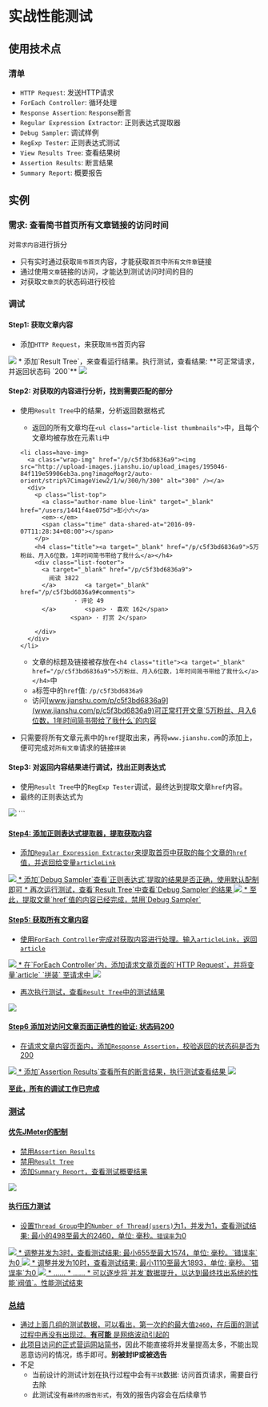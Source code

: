 # 实战性能测试

## 使用技术点

### 清单
* `HTTP Request`: 发送HTTP请求
* `ForEach Controller`: 循环处理
* `Response Assertion`: `Response`断言
* `Regular Expression Extractor`: 正则表达式提取器
* `Debug Sampler`: 调试样例
* `RegExp Tester`: 正则表达式测试
* `View Results Tree`: 查看结果树
* `Assertion Results`: 断言结果
* `Summary Report`: 概要报告


## 实例

### 需求: 查看简书首页所有文章链接的访问时间

对`需求内容`进行拆分

* 只有实时通过获取`简书首页`内容，才能获取`首页`中`所有文件章`链接
* 通过使用`文章`链接的访问，才能达到测试访问时间的目的
* 对获取`文章页`的状态码进行校验

### 调试

#### Step1: 获取文章内容

* 添加`HTTP Request`，来获取`简书`首页内容
<img src='../img/Sample-1.png' >
* 添加`Result Tree`，来查看运行结果。执行测试，查看结果: **可正常请求，并返回状态码 `200`**
<img src='../img/Sample-2.png' >

#### Step2: 对获取的内容进行分析，找到需要匹配的部分

* 使用`Result Tree`中的结果，分析返回数据格式
  * 返回的所有文章均在`<ul class="article-list thumbnails">`中，且每个文章均被存放在元素`li`中

  ```
  <li class=have-img>
    <a class="wrap-img" href="/p/c5f3bd6836a9"><img src="http://upload-images.jianshu.io/upload_images/195046-84f119e59906eb3a.png?imageMogr2/auto-orient/strip%7CimageView2/1/w/300/h/300" alt="300" /></a>
    <div>
      <p class="list-top">
        <a class="author-name blue-link" target="_blank" href="/users/1441f4ae075d">彭小六</a>
        <em>·</em>
        <span class="time" data-shared-at="2016-09-07T11:28:34+08:00"></span>
      </p>
      <h4 class="title"><a target="_blank" href="/p/c5f3bd6836a9">5万粉丝、月入6位数，1年时间简书带给了我什么</a></h4>
      <div class="list-footer">
        <a target="_blank" href="/p/c5f3bd6836a9">
          阅读 3822
        </a>        <a target="_blank" href="/p/c5f3bd6836a9#comments">
                 · 评论 49
        </a>        <span> · 喜欢 162</span>
                <span> · 打赏 2</span>

      </div>
    </div>
  </li>

  ```

  * 文章的标题及链接被存放在`<h4 class="title"><a target="_blank" href="/p/c5f3bd6836a9">5万粉丝、月入6位数，1年时间简书带给了我什么</a></h4>`中
  * `a`标签中的`href`值: `/p/c5f3bd6836a9`
  * 访问[www.jianshu.com/p/c5f3bd6836a9](www.jianshu.com/p/c5f3bd6836a9)可正常打开文章`5万粉丝、月入6位数，1年时间简书带给了我什么`的内容
* 只需要将所有文章元素中的`href`提取出来，再将`www.jianshu.com`的添加上，便可完成对`所有文章`请求的链接`拼装`

#### Step3: 对返回内容结果进行调试，找出正则表达式

* 使用`Result Tree`中的`RegExp Tester`调试，最终达到提取文章`href`内容。
* 最终的正则表达式为
<img src='../img/Sample-3.png' >
```
<h4 class="title"><a target="_blank" href="(.+?)"
```


#### Step4: 添加正则表达式提取器，提取获取内容

* 添加`Regular Expression Extractor`来提取首页中获取的每个文章的`href`值，并返回给变量`articleLink`
<img src='../img/Sample-4.png' >
* 添加`Debug Sampler`查看`正则表达式`提取的结果是否正确，使用默认配制即可
* 再次运行测试，查看`Result Tree`中查看`Debug Sampler`的结果
<img src='../img/Sample-5.png' >
* 至此，提取文章`href`值的内容已经完成，禁用`Debug Sampler`

#### Step5: 获取所有文章内容

* 使用`ForEach Controller`完成对获取内容进行处理。输入`articleLink`，返回`article`
<img src='../img/Sample-6.png' >
* 在`ForEach Controller`内，添加请求文章页面的`HTTP Request`，并将变量`article` `拼装` 至请求中
<img src='../img/Sample-7.png' >

* 再次执行测试，查看`Result Tree`中的测试结果
<img src='../img/Sample-8.png' >

#### Step6 添加对访问文章页面正确性的验证: 状态码200
* 在请求文章内容页面内，添加`Response Assertion`，校验返回的状态码是否为200
<img src='../img/Sample-9.png' >
* 添加`Assertion Results`查看所有的断言结果，执行测试查看结果
<img src='../img/Sample-10.png' >

**至此，所有的调试工作已完成**

### 测试

#### 优先JMeter的配制

* 禁用`Assertion Results`
* 禁用`Result Tree`
* 添加`Summary Report`，查看测试概要结果
<img src='../img/Sample-11.png' >

#### 执行压力测试
* 设置`Thread Group`中的`Number of Thread(users)`为1，并发为1，查看测试结果: 最小的498至最大的2460，单位: 毫秒。`错误率`为0
<img src='../img/Sample-12.png' >
* 调整并发为3时，查看测试结果: 最小655至最大1574，单位: 毫秒。`错误率`为0
<img src='../img/Sample-13.png' >
* 调整并发为10时，查看测试结果: 最小1110至最大1893，单位: 毫秒。`错误率`为0
<img src='../img/Sample-14.png' >
* ......
* ......
* 可以逐步将`并发`数据提升，以达到最终找出系统的性能`阀值`。性能测试结束

### 总结
* 通过上面几组的测试数据，可以看出，第一次的的最大值`2460`，在后面的测试过程中再没有出现过。**有可能** 是网络波动引起的
* 此项目访问的正式营运网站[简书](http://www.jianshu.com)，因此不能直接将并发量提高太多，不能出现恶意访问的情况，练手即可。**别被封IP或被选告**
* 不足
  * 当前设计的测试计划在执行过程中会有`干扰`数据: 访问首页请求，需要自行去除
  * 此测试没有`最终的报告形式`，有效的报告内容会在后续章节
